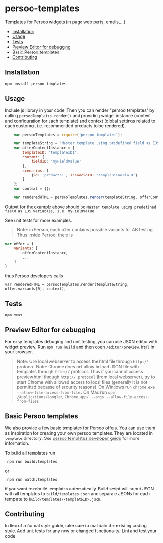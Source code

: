 # persoo-templates

Templates for Persoo widgets (in page web parts, emails,...)

 * [Installation](#installation)
 * [Usage](#usage)
 * [Tests](#tests)
 * [Preview Editor for debugging](#preview-editor-for-debugging)
 * [Basic Persoo templates](#basic-persoo-templates)
 * [Contributing](#contributing)


## Installation

  `npm install persoo-templates`

## Usage

Include js library in your code. Then you can render "persoo templates" by calling `persooTemplates.render()` and providing widget instance (content and configuration for each template) and context (global settings related to each customer, i.e. recommended products to be rendered).

```javascript
    var persooTemplates = require('persoo-templates');

    var templateString = "Master template using predefined field as EJS variables, i.e. <%= fieldID %>";    
    var offerContentInstance = {
        templateID: 'templateID1',
        content: {
            fieldID: 'myFieldValue'
        },
        scenarios: [
            {id: 'products1', scenarioID: 'sampleScenarioID'}
        ]
    };
    var context = {};

    var renderedHTML = persooTemplates.render(templateString, offerContentInstance, context);
```
Output for the example above should be `Master template using predefined field as EJS variables, i.e. myFieldValue`

See unit tests for more examples.

> Note: in Persoo, each offer contains possible variants for AB testing. Thus inside Persoo, there is
```javascript
var offer = {
    variants: [
        offerContentInstance,
        ...
    ]
}
```
thus Persoo developers calls
```
var renderedHTML = persooTemplates.render(templateString, offer.variants[0], context);
```


## Tests

  `npm test`

## Preview Editor for debugging

For easy templates debuging and unit testing, you can use JSON editor with widget preview.
Run `npm run build` and then open `/editor/preview.html` in your browser.

> Note: Use local webserver to access the html file through `http://` protocol.
> Note: Chrome does not allow to load JSON file with templates through `file://` protocol. Thus if you cannot access preview.html through `http:// protocol` (from local webserver), try to start Chrome with allowed access to local files (generally it is not permitted because of security reasons). On Windows run `chrome.exe --allow-file-access-from-files`
On Mac run `open /Applications/Google\ Chrome.app/ --args --allow-file-access-from-files`

## Basic Persoo templates
We also provide a few basic templates for Persoo offers. You can use them as inspiration for creating your own persoo templates. They are located in `template` directory. See [persoo templates developer guide] for more information.

To build all templates run

     npm run build:templates

   or

     npm run watch:templates

if you want to rebuild templates automatically. Build script will ouput JSON with all templates to `build/templates.json` and separate JSONs for each template to `build/templates/<templateID>.json`.

## Contributing

In lieu of a formal style guide, take care to maintain the existing coding style. Add unit tests for any new or changed functionality. Lint and test your code.

[persoo templates developer guide]: <./DEVELOPER_GUIDE.md>
